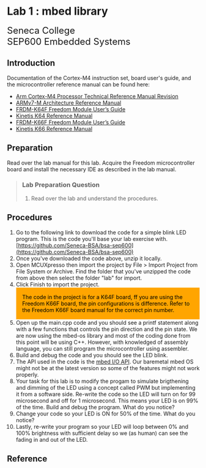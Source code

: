# Lab 1 : mbed library

<font size="5">
Seneca College</br>
SEP600 Embedded Systems
</font>

## Introduction

Documentation of the Cortex-M4 instruction set, board user's guide, and the microcontroller reference manual can be found here:

- [Arm Cortex-M4 Processor Technical Reference Manual Revision](https://developer.arm.com/documentation/100166/0001)
- [ARMv7-M Architecture Reference Manual](https://developer.arm.com/documentation/ddi0403/latest/)
- [FRDM-K64F Freedom Module User’s Guide](https://www.nxp.com/webapp/Download?colCode=FRDMK64FUG)
- [Kinetis K64 Reference Manual](https://www.nxp.com/webapp/Download?colCode=K64P144M120SF5RM)
- [FRDM-K66F Freedom Module User’s Guide](https://www.nxp.com/webapp/Download?colCode=FRDMK66FUG)
- [Kinetis K66 Reference Manual](https://www.nxp.com/webapp/Download?colCode=K66P144M180SF5RMV2)

## Preparation

Read over the lab manual for this lab. Acquire the Freedom microcontroller board and install the necessary IDE as described in the lab manual.

> ### Lab Preparation Question
> 1. Read over the lab and understand the procedures.

## Procedures

1. Go to the following link to download the code for a simple blink LED program. This is the code you'll base your lab exercise with. [https://github.com/Seneca-BSA/bsa-sep600](https://github.com/Seneca-BSA/bsa-sep600)
1. Once you've downloaded the code above, unzip it locally.
1. Open MCUXpresso then import the project by File > Import Project from File System or Archive. Find the folder that you've unzipped the code from above then select the folder "lab" for import.
1. Click Finish to import the project.
    <div style="padding: 15px; border: 1px solid orange; background-color: orange; color: black;">
    The code in the project is for a K64F board, ff you are using the Freedom K66F board, the pin configurations is difference. Refer to the Freedom K66F board manual for the correct pin number.
    </div>
1. Open up the main.cpp code and you should see a printf statement along with a few functions that controls the pin direction and the pin state. We are now using the mbed-os library and most of the coding done from this point will be using C++. However, with knowledged of assembly language, you can still program the microcontroller using assembler.
1. Build and debug the code and you should see the LED blink.
1. The API used in the code is the [mbed I/O API](https://os.mbed.com/docs/mbed-os/v6.16/apis/i-o-apis.html). Our baremetal mbed OS might not be at the latest version so some of the features might not work properly.
1. Your task for this lab is to modify the progam to simulate brigthening and dimming of the LED using a concept called PWM but implementing it from a software side. Re-write the code so the LED will turn on for 99 microsecond and off for 1 microsecond. This means your LED is on 99% of the time. Build and debug the program. What do you notice?
1. Change your code so your LED is ON for 50% of the time. What do you notice?
1. Lastly, re-write your program so your LED will loop between 0% and 100% brightness with sufficient delay so we (as human) can see the fading in and out of the LED.

## Reference